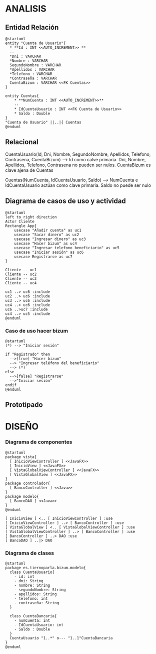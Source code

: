 # ANALISIS

## Entidad Relación

````plantuml
@startuml
entity "Cuenta de Usuario"{
  * **Id : INT <<AUTO_INCREMENT>> **
  --
  *Dni : VARCHAR
  *Nombre : VARCHAR
  SegundoNombre : VARCHAR
  *Apellidos : VARCHAR
  *Telefono : VARCHAR
  *Contraseña : VARCHAR
  CuentaBizum : VARCHAR <<FK Cuentas>>
}

entity Cuentas{
    * **NumCuenta : INT <<AUTO_INCREMENT>>**
    --
    * IdCuentaUsuario : INT <<FK Cuenta de Usuario>>
    * Saldo : Double
}
"Cuenta de Usuario" ||..|{ Cuentas
@enduml
````

## Relacional

CuentaUsuario(Id, Dni, Nombre, SegundoNombre, Apellidos, Telefono, Contrasena, CuentaBizum) --> Id como calve primaria. Dni, Nombre, Apellidos, Telefono, Contrasena no pueden ser nulos. CuentaBizum es clave ajena de Cuentas

Cuentas(NumCuenta, IdCuentaUsuario, Saldo) --> NumCuenta e IdCuentaUsuario actúan como clave primaria. Saldo no puede ser nulo

## Diagrama de casos de uso y actividad

````plantuml
@startuml
left to right direction
Actor Cliente
Rectangle App{
    usecase "Añadir cuenta" as uc1
    usecase "Sacar dinero" as uc2
    usecase "Ingresar dinero" as uc3
    usecase "Hacer bizum" as uc4
    usecase "Ingresar telefono beneficiario" as uc5
    usecase "Iniciar sesión" as uc6
    usecase Registrarse as uc7
}

Cliente -- uc1
Cliente -- uc2
Cliente -- uc3
Cliente -- uc4

uc1 ..> uc6 :include
uc2 ..> uc6 :include
uc3 ..> uc6 :include
uc4 ..> uc6 :include
uc6 ..>uc7 :include
uc4 ..> uc5 :include
@enduml
````

### Caso de uso hacer bizum
````plantuml
@startuml
(*) --> "Iniciar sesión"

if "Registrado" then
  -->[true] "Hacer bizum"
  --> "Ingresar teléfono del beneficiario"
  --> (*)
else
  -->[false] "Registrarse"
  -->"Iniciar sesión"
endif
@enduml
````

## Prototipado


# DISEÑO

### Diagrama de componentes

````plantuml
@startuml
package vista{
  [ InicioViewController ] <<JavaFX>>
  [ InicioView ] <<JavaFX>>
  [ VistaGlobalViewController ] <<JavaFX>>
  [ VistaGlobalView ] <<JavaFX>>
}
package controlador{
  [ BancoController ] <<Java>>
}
package modelo{
  [ BancoDAO ] <<Java>>
}
@enduml

[ InicioView ] <.. [ InicioViewController ] :use
[ InicioViewController ] ..> [ BancoController ] :use
[ VistaGlobalView ] <.. [ VistaGlobalViewController ] :use
[ VistaGlobalViewController ] ..> [ BancoController ] :use 
[ BancoController ] ..> DAO :use
[ BancoDAO ] ..|> DAO
````

### Diagrama de clases

````plantuml
@startuml
package es.tiernoparla.bizum.modelo{
  class CuentaUsuario{
    - id: int
    - dni: String
    - nombre: String
    - segundoNombre: String
    - apellidos: String
    - telefono: int
    - contraseña: String
  }

  class CuentaBancaria{
    - numCuenta: int
    - IdCuentaUsuario: int
    - Saldo : Double
  }
  CuentaUsuario "1..*" o--- "1..1"CuentaBancaria 
}
@enduml
````